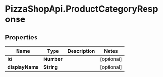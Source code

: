 # PizzaShopApi.ProductCategoryResponse

## Properties

Name | Type | Description | Notes
------------ | ------------- | ------------- | -------------
**id** | **Number** |  | [optional] 
**displayName** | **String** |  | [optional] 


